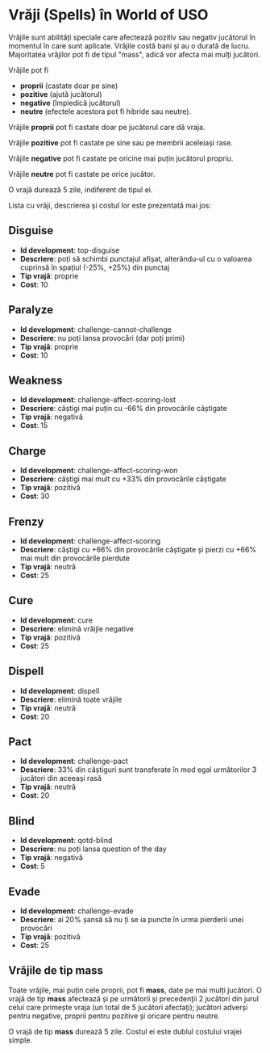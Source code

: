 Vrăji (Spells) în World of USO
==============================

Vrăjile sunt abilități speciale care afectează pozitiv sau negativ jucătorul în momentul în care sunt aplicate. Vrăjile costă bani și au o durată de lucru. Majoritatea vrăjilor pot fi de tipul "mass", adică vor afecta mai mulți jucători.

Vrăjile pot fi
* **proprii** (castate doar pe sine)
* **pozitive** (ajută jucătorul)
* **negative** (împiedică jucătorul)
* **neutre** (efectele acestora pot fi hibride sau neutre).

Vrăjile **proprii** pot fi castate doar pe jucătorul care dă vraja.

Vrăjile **pozitive** pot fi castate pe sine sau pe membrii aceleiași rase.

Vrăjile **negative** pot fi castate pe oricine mai puțin jucătorul propriu.

Vrăjile **neutre** pot fi castate pe orice jucător.

O vrajă durează 5 zile, indiferent de tipul ei.

Lista cu vrăji, descrierea și costul lor este prezentată mai jos:


Disguise
--------

* **Id development**: top-disguise
* **Descriere**: poți să schimbi punctajul afișat, alterându-ul cu o valoarea cuprinsă în spațiul (-25%, +25%) din punctaj
* **Tip vrajă**: proprie
* **Cost**: 10

Paralyze
--------

* **Id development**: challenge-cannot-challenge
* **Descriere**: nu poți lansa provocări (dar poți primi)
* **Tip vrajă**: proprie
* **Cost**: 10

Weakness
--------

* **Id development**: challenge-affect-scoring-lost
* **Descriere**: câștigi mai puțin cu -66% din provocările câștigate
* **Tip vrajă**: negativă
* **Cost**: 15

Charge
------

* **Id development**: challenge-affect-scoring-won
* **Descriere**: câștigi mai mult cu +33% din provocările câștigate
* **Tip vrajă**: pozitivă
* **Cost**: 30

Frenzy
------

* **Id development**: challenge-affect-scoring
* **Descriere**: câștigi cu +66% din provocările câștigate și pierzi cu +66% mai mult din provocările pierdute
* **Tip vrajă**: neutră
* **Cost**: 25

Cure
----

* **Id development**: cure
* **Descriere**: elimină vrăijle negative
* **Tip vrajă**: pozitivă
* **Cost**: 25

Dispell
-------

* **Id development**: dispell
* **Descriere**: elimină toate vrăjile
* **Tip vrajă**: neutră
* **Cost**: 20

Pact
----

* **Id development**: challenge-pact
* **Descriere**: 33% din câștiguri sunt transferate în mod egal următorilor 3 jucători din aceeași rasă
* **Tip vrajă**: neutră
* **Cost**: 20

Blind
-----

* **Id development**: qotd-blind
* **Descriere**: nu poți lansa question of the day
* **Tip vrajă**: negativă
* **Cost**: 5

Evade
-----

* **Id development**: challenge-evade
* **Descriere**: ai 20% șansă să nu ți se ia puncte în urma pierderii unei provocări
* **Tip vrajă**: pozitivă
* **Cost**: 25

Vrăjile de tip mass
-------------------

Toate vrăjile, mai puțin cele proprii, pot fi **mass**, date pe mai mulți jucători. O vrajă de tip **mass** afectează și pe următorii și precedenții 2 jucători din jurul celui care primește vraja (un total de 5 jucători afectați); jucători adverși pentru negative, proprii pentru pozitive și oricare pentru neutre.

O vrajă de tip **mass** durează 5 zile. Costul ei este dublul costului vrajei simple.
